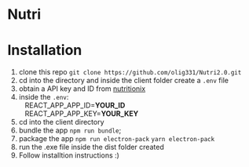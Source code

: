 # Nutri

# Installation

1. clone this repo `git clone https://github.com/olig331/Nutri2.0.git`
2. cd into the directory and inside the client folder create a `.env` file
3. obtain a API key and ID from [nutritionix](https://www.nutritionix.com/business/api)
4. inside the `.env`:\
   &nbsp;&nbsp;&nbsp;REACT_APP_APP_ID=**YOUR_ID**\
   &nbsp;&nbsp;&nbsp;REACT_APP_APP_KEY=**YOUR_KEY**
5. cd into the client directory
6. bundle the app `npm run bundle`;
7. package the app `npm run electron-pack` `yarn electron-pack`
8. run the .exe file inside the dist folder created
9. Follow installtion instructions :)
